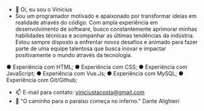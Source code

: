 - 👋 Oi, eu sou o Vinicius
- Sou um programador motivado e apaixonado por transformar ideias em realidade através do código. Com ampla experiência em desenvolvimento de software, busco constantemente aprimorar minhas habilidades técnicas e acompanhar as últimas tendências da indústria. Estou sempre disposto a enfrentar novos desafios e animado para fazer parte de uma equipe talentosa que busca inovar e impactar positivamente o mundo através da tecnologia.

● Experiência com HTML;
● Experiência com CSS;
● Experiência com JavaScript;
● Experiência com Vue.Js;
● Experiência com MySQL;
● Experiência com Git/Github;

- 📫 E-mail para contato: viniciustacosta@gmail.com
- 👀 "O caminho para o paraíso começa no inferno."  Dante Alighieri
